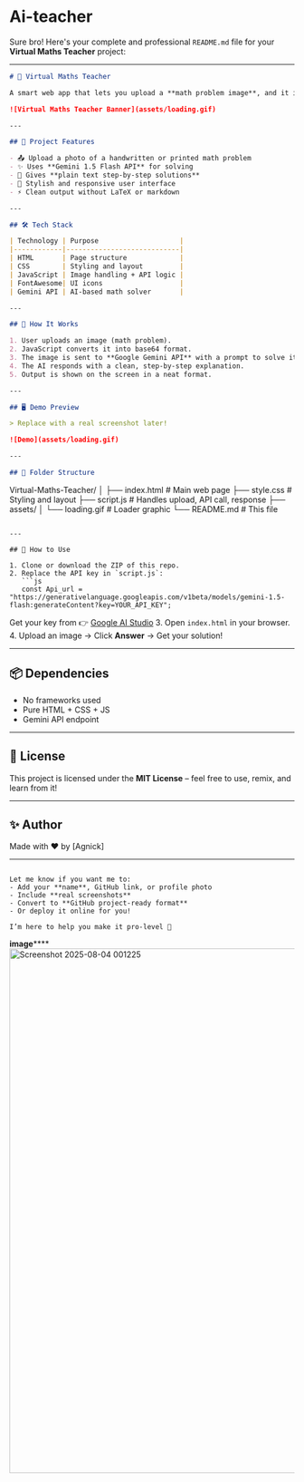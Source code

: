 # Ai-teacher

Sure bro! Here's your complete and professional `README.md` file for your **Virtual Maths Teacher** project:

---

```markdown
# 🧮 Virtual Maths Teacher

A smart web app that lets you upload a **math problem image**, and it instantly gives you a **step-by-step solution** using **Google Gemini AI**.

![Virtual Maths Teacher Banner](assets/loading.gif)

---

## 📌 Project Features

- 📤 Upload a photo of a handwritten or printed math problem
- ✨ Uses **Gemini 1.5 Flash API** for solving
- 🧠 Gives **plain text step-by-step solutions**
- 🎨 Stylish and responsive user interface
- ⚡ Clean output without LaTeX or markdown

---

## 🛠️ Tech Stack

| Technology | Purpose                    |
|------------|----------------------------|
| HTML       | Page structure             |
| CSS        | Styling and layout         |
| JavaScript | Image handling + API logic |
| FontAwesome| UI icons                   |
| Gemini API | AI-based math solver       |

---

## 🚀 How It Works

1. User uploads an image (math problem).
2. JavaScript converts it into base64 format.
3. The image is sent to **Google Gemini API** with a prompt to solve it.
4. The AI responds with a clean, step-by-step explanation.
5. Output is shown on the screen in a neat format.

---

## 🖥️ Demo Preview

> Replace with a real screenshot later!

![Demo](assets/loading.gif)

---

## 🧩 Folder Structure

```

Virtual-Maths-Teacher/
│
├── index.html          # Main web page
├── style.css           # Styling and layout
├── script.js           # Handles upload, API call, response
├── assets/
│   └── loading.gif     # Loader graphic
└── README.md           # This file

````

---

## 🔑 How to Use

1. Clone or download the ZIP of this repo.
2. Replace the API key in `script.js`:
   ```js
   const Api_url = "https://generativelanguage.googleapis.com/v1beta/models/gemini-1.5-flash:generateContent?key=YOUR_API_KEY";
````

Get your key from 👉 [Google AI Studio](https://makersuite.google.com/)
3\. Open `index.html` in your browser.
4\. Upload an image → Click **Answer** → Get your solution!

---

## 📦 Dependencies

* No frameworks used
* Pure HTML + CSS + JS
* Gemini API endpoint

---

## 📄 License

This project is licensed under the **MIT License** – feel free to use, remix, and learn from it!

---

## ✨ Author

Made with ❤️ by \[Agnick]

---

```

Let me know if you want me to:
- Add your **name**, GitHub link, or profile photo
- Include **real screenshots**
- Convert to **GitHub project-ready format**
- Or deploy it online for you!

I’m here to help you make it pro-level 💯
```


**********************************************************************************************************************************image**************************************************************************************************************************************
<img width="1886" height="926" alt="Screenshot 2025-08-04 001225" src="https://github.com/user-attachments/assets/455fd105-9393-4bb6-91d6-bb6b6f5479c7" />



